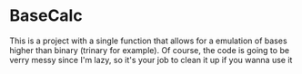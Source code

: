 # BaseCalc
This is a project with a single function that allows for a emulation of bases higher than binary (trinary for example).  Of course, the code is going to be verry messy since I'm lazy, so it's your job to clean it up if you wanna use it
